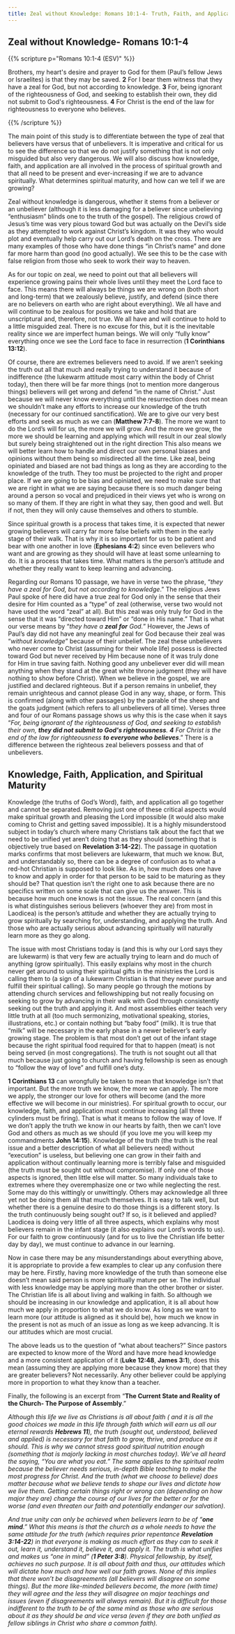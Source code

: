 ```yaml
---
title: Zeal without Knowledge: Romans 10:1-4- Truth, Faith, and Application 
---
```


## Zeal without Knowledge- Romans 10:1-4 

{{% scripture p="Romans 10:1-4 (ESV)" %}}  

Brothers, my heart's desire and prayer to God for them (Paul’s fellow Jews or Israelites) is that they may be saved. **2** For I bear them witness that they have a zeal for God, but not according to knowledge. **3** For, being ignorant of the righteousness of God, and seeking to establish their own, they did not submit to God's righteousness. **4** For Christ is the end of the law for righteousness to everyone who believes.              

{{% /scripture %}}  

 The main point of this study is to differentiate between the type of zeal that believers have versus that of unbelievers. It is imperative and critical for us to see the difference so that we do not justify something that is not only misguided but also very dangerous. We will also discuss how knowledge, faith, and application are all involved in the process of spiritual growth and that all need to be present and ever-increasing if we are to advance spiritually. What determines spiritual maturity, and how can we tell if we are growing? 

Zeal without knowledge is dangerous, whether it stems from a believer or an unbeliever (although it is less damaging for a believer since unbelieving “enthusiasm” blinds one to the truth of the gospel). The religious crowd of Jesus’s time was very pious toward God but was actually on the Devil’s side as they attempted to work against Christ’s kingdom. It was they who would plot and eventually help carry out our Lord’s death on the cross. There are many examples of those who have done things “in Christ’s name” and done far more harm than good (no good actually). We see this to be the case with false religion from those who seek to work their way to heaven.  

As for our topic on zeal, we need to point out that all believers will experience growing pains their whole lives until they meet the Lord face to face. This means there will always be things we are wrong on (both short and long-term) that we zealously believe, justify, and defend (since there are no believers on earth who are right about everything). We all have and will continue to be zealous for positions we take and hold that are unscriptural and, therefore, not true. We all have and will continue to hold to a little misguided zeal. There is no excuse for this, but it is the inevitable reality since we are imperfect human beings. We will only “fully know” everything once we see the Lord face to face in resurrection (**1 Corinthians 13:12**). 

Of course, there are extremes believers need to avoid. If we aren’t seeking the truth out all that much and really trying to understand it because of indifference (the lukewarm attitude most carry within the body of Christ today), then there will be far more things (not to mention more dangerous things) believers will get wrong and defend “in the name of Christ.” Just because we will never know everything until the resurrection does not mean we shouldn’t make any efforts to increase our knowledge of the truth (necessary for our continued sanctification). We are to give our very best efforts and seek as much as we can (**Matthew 7:7-8**). The more we want to do the Lord’s will for us, the more we will grow. And the more we grow, the more we should be learning and applying which will result in our zeal slowly but surely being straightened out in the right direction This also means we will better learn how to handle and direct our own personal biases and opinions without them being so misdirected all the time. Like zeal, being opiniated and biased are not bad things as long as they are according to the knowledge of the truth. They too must be projected to the right and proper place. If we are going to be bias and opiniated, we need to make sure that we are right in what we are saying because there is so much danger being around a person so vocal and prejudiced in their views yet who is wrong on so many of them. If they are right in what they say, then good and well. But if not, then they will only cause themselves and others to stumble.                                                                            

Since spiritual growth is a process that takes time, it is expected that newer growing believers will carry far more false beliefs with them in the early stage of their walk. That is why it is so important for us to be patient and bear with one another in love (**Ephesians 4:2**) since even believers who want and are growing as they should will have at least some unlearning to do. It is a process that takes time. What matters is the person’s attitude and whether they really want to keep learning and advancing. 

Regarding our Romans 10 passage, we have in verse two the phrase, “*they have a zeal for God, but not according to knowledge*.” The religious Jews Paul spoke of here did have a true zeal for God only in the sense that their desire for Him counted as a “type” of zeal (otherwise, verse two would not have used the word “zeal” at all). But this zeal was only truly for God in the sense that it was “directed toward Him” or “done in His name.” That is what our verse means by “*they have a **zeal** **for** God.*” However, the Jews of Paul’s day did not have any meaningful zeal for God because their zeal was “*without knowledge*” because of their unbelief. The zeal these unbelievers who never come to Christ (assuming for their whole life) possess is directed toward God but never received by Him because none of it was truly done for Him in true saving faith. Nothing good any unbeliever ever did will mean anything when they stand at the great white throne judgment (they will have nothing to show before Christ). When we believe in the gospel, we are justified and declared righteous. But if a person remains in unbelief, they remain unrighteous and cannot please God in any way, shape, or form. This is confirmed (along with other passages) by the parable of the sheep and the goats judgment (which refers to all unbelievers of all time). Verses three and four of our Romans passage shows us why this is the case when it says “*For, being ignorant of the righteousness of God, and seeking to establish their own, **they did not submit to God's righteousness**.* ***4** For Christ is the end of the law for righteousness **to everyone who believes***.”  There is a difference between the righteous zeal believers possess and that of unbelievers.                                                                                         

## **Knowledge, Faith, Application, and Spiritual Maturity** 

Knowledge (the truths of God’s Word), faith, and application all go together and cannot be separated. Removing just one of these critical aspects would make spiritual growth and pleasing the Lord impossible (it would also make coming to Christ and getting saved impossible). It is a highly misunderstood subject in today’s church where many Christians talk about the fact that we need to be unified yet aren’t doing that as they should (something that is objectively true based on **Revelation 3:14-22**). The passage in quotation marks confirms that most believers are lukewarm, that much we know. But, and understandably so, there can be a degree of confusion as to what a red-hot Christian is supposed to look like. As in, how much does one have to know and apply in order for that person to be said to be maturing as they should be? That question isn’t the right one to ask because there are no specifics written on some scale that can give us the answer. This is because how much one knows is not the issue. The real concern (and this is what distinguishes serious believers (whoever they are) from most in Laodicea) is the person’s attitude and whether they are actually trying to grow spiritually by searching for, understanding, and applying the truth. And those who are actually serious about advancing spiritually will naturally learn more as they go along. 

The issue with most Christians today is (and this is why our Lord says they are lukewarm) is that very few are actually trying to learn and do much of anything (grow spiritually). This easily explains why most in the church never get around to using their spiritual gifts in the ministries the Lord is calling them to (a sign of a lukewarm Christian is that they never pursue and fulfill their spiritual calling). So many people go through the motions by attending church services and fellowshipping but not really focusing on seeking to grow by advancing in their walk with God through consistently seeking out the truth and applying it. And most assemblies either teach very little truth at all (too much sermonizing, motivational speaking, stories, illustrations, etc.) or contain nothing but “baby food” (milk). It is true that “milk” will be necessary in the early phase in a newer believer’s early growing stage. The problem is that most don’t get out of the infant stage because the right spiritual food required for that to happen (meat) is not being served (in most congregations). The truth is not sought out all that much because just going to church and having fellowship is seen as enough to “follow the way of love” and fulfill one’s duty. 

**1 Corinthians 13** can wrongfully be taken to mean that knowledge isn’t that important. But the more truth we know, the more we can apply. The more we apply, the stronger our love for others will become (and the more effective we will become in our ministries). For spiritual growth to occur, our knowledge, faith, and application must continue increasing (all three cylinders must be firing). That is what it means to follow the way of love. If we don’t apply the truth we know in our hearts by faith, then we can’t love God and others as much as we should (if you love me you will keep my commandments **John 14:15**). Knowledge of the truth (the truth is the real issue and a better description of what all believers need) without “execution” is useless, but believing one can grow in their faith and application without continually learning more is terribly false and misguided (the truth must be sought out without compromise). If only one of those aspects is ignored, then little else will matter. So many individuals take to extremes where they overemphasize one or two while neglecting the rest. Some may do this wittingly or unwittingly. Others may acknowledge all three yet not be doing them all that much themselves. It is easy to talk well, but whether there is a genuine desire to do those things is a different story. Is the truth continuously being sought out? If so, is it believed and applied? Laodicea is doing very little of all three aspects, which explains why most believers remain in the infant stage (it also explains our Lord’s words to us). For our faith to grow continuously (and for us to live the Christian life better day by day), we must continue to advance in our learning. 

Now in case there may be any misunderstandings about everything above, it is appropriate to provide a few examples to clear up any confusion there may be here. Firstly, having more knowledge of the truth than someone else doesn’t mean said person is more spiritually mature per se. The individual with less knowledge may be applying more than the other brother or sister. The Christian life is all about living and walking in faith. So although we should be increasing in our knowledge and application, it is all about how much we apply in proportion to what we do know. As long as we want to learn more (our attitude is aligned as it should be), how much we know in the present is not as much of an issue as long as we keep advancing. It is our attitudes which are most crucial. 

 The above leads us to the question of “what about teachers?” Since pastors are expected to know more of the Word and have more head knowledge and a more consistent application of it (**Luke 12:48**, **James 3:1**), does this mean (assuming they are applying more because they know more) that they are greater believers? Not necessarily. Any other believer could be applying more in proportion to what they know than a teacher. 

Finally, the following is an excerpt from “**The Current State and Reality of the Church- The Purpose of Assembly**.”  

*Although this life we live as Christians is all about faith ( and it is all the good choices we made in this life through faith which will earn us all our eternal rewards **Hebrews 11**), the truth (sought out, understood, believed and applied) is necessary for that faith to grow, thrive, and produce as it should. This is why we cannot stress good spiritual nutrition enough (something that is majorly lacking in most churches today). We’ve all heard the saying, “You are what you eat.” The same applies to the spiritual realm because the believer needs serious, in-depth Bible teaching to make the most progress for Christ. And the truth (what we choose to believe) does matter because what we believe tends to shape our lives and dictate how we live them. Getting certain things right or wrong can (depending on how major they are) change the course of our lives for the better or for the worse (and even threaten our faith and potentially endanger our salvation).* 

*And true unity can only be achieved when believers learn to be of “**one mind**.” What this means is that the church as a whole needs to have the same attitude for the truth (which requires prior repentance **Revelation 3:14-22**) in that everyone is making as much effort as they can to seek it out, learn it, understand it, believe it, and apply it. The truth is what unifies and makes us “one in mind” (**1 Peter 3:8**). Physical fellowship, by itself, achieves no such purpose. It is all about faith and thus, our attitudes which will dictate how much and how well our faith grows. None of this implies that there won’t be disagreements (all believers will disagree on some things). But the more like-minded believers become, the more (with time) they will agree and the less they will disagree on major teachings and issues (even if disagreements will always remain). But it is difficult for those indifferent to the truth to be of the same mind as those who are serious about it as they should be and vice versa (even if they are both unified as fellow siblings in Christ who share a common faith).* 